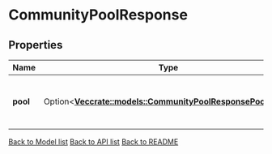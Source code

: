 # CommunityPoolResponse

## Properties

| Name     | Type                                                                                                       | Description                          | Notes      |
| -------- | ---------------------------------------------------------------------------------------------------------- | ------------------------------------ | ---------- |
| **pool** | Option<[**Vec<crate::models::CommunityPoolResponsePoolInner>**](CommunityPool_response_pool_inner.md)> | pool defines community pool's coins. | [optional] |

[Back to Model list](../README.md#documentation-for-models) [Back to API list](../README.md#documentation-for-api-endpoints) [Back to README](../README.md)
